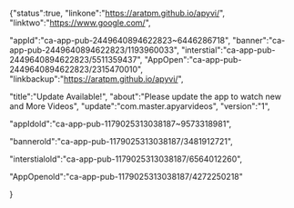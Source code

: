 {"status":true,
"linkone":"https://aratpm.github.io/apyvi/",
"linktwo":"https://www.google.com/",

"appId":"ca-app-pub-2449640894622823~6446286718",
"banner":"ca-app-pub-2449640894622823/1193960033",
"interstial":"ca-app-pub-2449640894622823/5511359437",
"AppOpen":"ca-app-pub-2449640894622823/2315470010",
"linkbackup":"https://aratpm.github.io/apyvi/",



"title":"Update Available!",
"about":"Please update the app to watch new and More Videos",
"update":"com.master.apyarvideos",
"version":"1",



"appIdold":"ca-app-pub-1179025313038187~9573318981",

"bannerold":"ca-app-pub-1179025313038187/3481912721",

"interstialold":"ca-app-pub-1179025313038187/6564012260",

"AppOpenold":"ca-app-pub-1179025313038187/4272250218"



}
